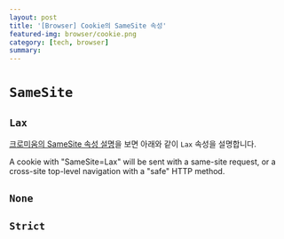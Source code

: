 ```yaml
---
layout: post
title: '[Browser] Cookie의 SameSite 속성'
featured-img: browser/cookie.png
category: [tech, browser]
summary:
---
```


# `SameSite`

## `Lax`
[크로미움의 SameSite 속성 설명](https://www.chromium.org/administrators/policy-list-3/cookie-legacy-samesite-policies)을 보면 아래와 같이 `Lax` 속성을 설명합니다.

A cookie with "SameSite=Lax" will be sent with a same-site request, or a cross-site top-level navigation with a "safe" HTTP method.

## `None`

## `Strict`